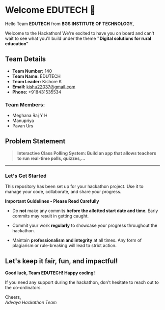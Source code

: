 # Welcome EDUTECH 👋

Hello Team **EDUTECH** from **BGS INSTITUTE OF TECHNOLOGY**,

Welcome to the Hackathon! We're excited to have you on board and can't wait to see what you'll build under the theme **"Digital solutions for rural education"** 

## Team Details

- **Team Number:** 140  
- **Team Name:** EDUTECH
- **Team Leader:** Kishore K  
- **Email:** kishu22037@gmail.com  
- **Phone:** +918431535534  

### Team Members:
- Meghana Raj Y H 
- Manupriya 
- Pavan Urs 

## Problem Statement

> **Interactive Class Polling System: Build an app that allows teachers to run real-time polls, quizzes,...**

---

### Let's Get Started 

This repository has been set up for your hackathon project. Use it to manage your code, collaborate, and share your progress.

**Important Guidelines - Please Read Carefully**

- Do **not** make any commits **before the allotted start date and time**. Early commits may result in getting caught.
- Commit your work **regularly** to showcase your progress throughout the hackathon.

- Maintain **professionalism and integrity** at all times. Any form of plagiarism or rule-breaking will lead to strict action.

Let's keep it fair, fun, and impactful! 
---

**Good luck, Team EDUTECH! Happy coding!**

If you need any support during the hackathon, don't hesitate to reach out to the co-ordinators.

Cheers,  
_Advaya Hackathon Team_